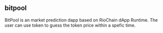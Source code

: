 ## bitpool

BitPool is an market prediction dapp based on RioChain dApp Runtime. The user can use token to guess the token price within a spefic time.
